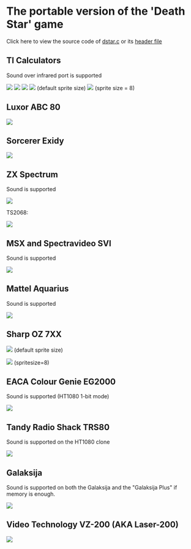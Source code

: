# The portable version of the 'Death Star' game

Click here to view the source code of [dstar.c](https://raw.githubusercontent.com/z88dk/z88dk/masterexamples/dstar.c) or its [header file](https://raw.githubusercontent.com/z88dk/z88dk/masterexamples/dstar.h)


## TI Calculators

Sound over infrared port is supported

![](images/examples/projects/dstar_ti82.jpg)
![](images/examples/projects/dstar_ti83.jpg)
![](images/examples/projects/dstar_ti8x.jpg)
![](images/examples/projects/dstar_ti85.gif) (default sprite size)
![](images/examples/projects/dstar_ti86.jpg) (sprite size = 8)


## Luxor ABC 80

![](images/examples/projects/dstar_abc80.gif)

## Sorcerer Exidy

![](images/examples/projects/dstar-srr.gif)

## ZX Spectrum

Sound is supported

![](images/examples/projects/dstar_spectrum.gif)


TS2068: 

![](images/examples/projects/dstar-2068.gif)

## MSX and Spectravideo SVI

Sound is supported

![](images/examples/projects/dstar_msx.jpg)




## Mattel Aquarius

Sound is supported

![](images/examples/projects/dstar_aquarius.gif)



## Sharp OZ 7XX

![](images/examples/projects/dstar_oz.jpg) (default sprite size)

![](images/examples/projects/dstar_oz_2.jpg) (spritesize=8)



## EACA Colour Genie EG2000

Sound is supported (HT1080 1-bit mode)

![](images/examples/projects/dstar-eg2000.png)


## Tandy Radio Shack TRS80

Sound is supported on the HT1080 clone

![](images/examples/projects/dstar-trs80.png)


## Galaksija

Sound is supported on both the Galaksija and the "Galaksija Plus" if memory is enough.

![](images/examples/projects/galaksija-dstar.jpg)

## Video Technology VZ-200 (AKA Laser-200)

![](images/examples/projects/dstar-vz200.png)

